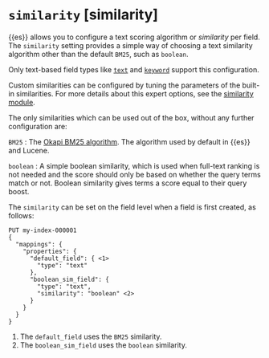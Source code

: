 # `similarity` [similarity]

{{es}} allows you to configure a text scoring algorithm or *similarity* per field. The `similarity` setting provides a simple way of choosing a text similarity algorithm other than the default `BM25`, such as `boolean`.

Only text-based field types like [`text`](text.md) and [`keyword`](keyword.md) support this configuration.

Custom similarities can be configured by tuning the parameters of the built-in similarities. For more details about this expert options, see the [similarity module](index-modules-similarity.md).

The only similarities which can be used out of the box, without any further configuration are:

`BM25`
:   The [Okapi BM25 algorithm](https://en.wikipedia.org/wiki/Okapi_BM25). The algorithm used by default in {{es}} and Lucene.

`boolean`
:   A simple boolean similarity, which is used when full-text ranking is not needed and the score should only be based on whether the query terms match or not. Boolean similarity gives terms a score equal to their query boost.

The `similarity` can be set on the field level when a field is first created, as follows:

```console
PUT my-index-000001
{
  "mappings": {
    "properties": {
      "default_field": { <1>
        "type": "text"
      },
      "boolean_sim_field": {
        "type": "text",
        "similarity": "boolean" <2>
      }
    }
  }
}
```

1. The `default_field` uses the `BM25` similarity.
2. The `boolean_sim_field` uses the `boolean` similarity.


